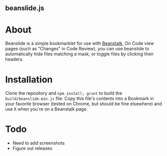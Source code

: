 beanslide.js
---

About
===

Beanslide is a simple bookmarklet for use with [Beanstalk](http://beanstalkapp.com/). On Code view pages (such as
"Changes" in Code Review), you can use beanslide to automatically hide files matching a mask, or toggle files by
clicking their headers.

Installation
===

Clone the repository and `npm install; grunt` to build the `build/beanslide.min.js` file. Copy this file's contents
into a Bookmark in your favorite browser (tested on Chrome, but should be fine elsewhere) and use it when you're on a
Beanstalk page.

Todo
===

* Need to add screenshots
* Figure out releases
